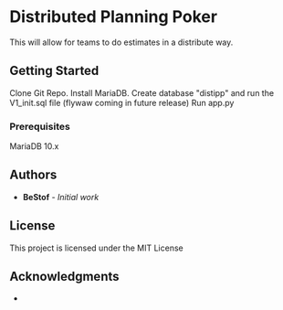 # Distributed Planning Poker

This will allow for teams to do estimates in a distribute way.

## Getting Started

Clone Git Repo.
Install MariaDB.
Create database "distipp" and run the V1_init.sql file (flywaw coming in future release)
Run app.py

### Prerequisites

MariaDB 10.x


## Authors

* **BeStof** - *Initial work*

## License

This project is licensed under the MIT License

## Acknowledgments

*